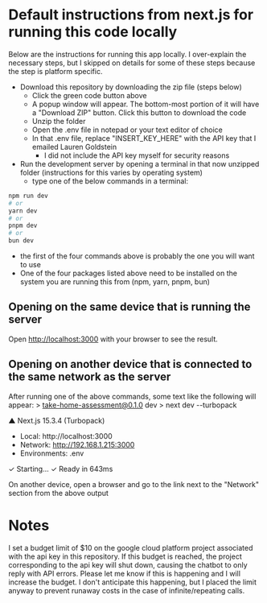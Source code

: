 # Default instructions from next.js for running this code locally

Below are the instructions for running this app locally. I over-explain the necessary steps, but I skipped on details for some of these steps because the step is platform specific.

- Download this repository by downloading the zip file (steps below)
  - Click the green code button above
  - A popup window will appear. The bottom-most portion of it will have a "Download ZIP" button. Click this button to download the code
  - Unzip the folder
  - Open the .env file in notepad or your text editor of choice
  - In that .env file, replace "INSERT_KEY_HERE" with the API key that I emailed Lauren Goldstein
    - I did not include the API key myself for security reasons
- Run the development server by opening a terminal in that now unzipped folder (instructions for this varies by operating system)
  - type one of the below commands in a terminal:

```bash
npm run dev
# or
yarn dev
# or
pnpm dev
# or
bun dev
```

- the first of the four commands above is probably the one you will want to use
- One of the four packages listed above need to be installed on the system you are running this from (npm, yarn, pnpm, bun)

## Opening on the same device that is running the server

Open [http://localhost:3000](http://localhost:3000) with your browser to see the result.

## Opening on another device that is connected to the same network as the server

After running one of the above commands, some text like the following will appear:
\> take-home-assessment@0.1.0 dev
\> next dev --turbopack

▲ Next.js 15.3.4 (Turbopack)

- Local: http://localhost:3000
- Network: http://192.168.1.215:3000
- Environments: .env

✓ Starting...
✓ Ready in 643ms

On another device, open a browser and go to the link next to the "Network" section from the above output

# Notes

I set a budget limit of $10 on the google cloud platform project associated with the api key in this repository. If this budget is reached, the project corresponding to the api key will shut down, causing the chatbot to only reply with API errors. Please let me know if this is happening and I will increase the budget. I don't anticipate this happening, but I placed the limit anyway to prevent runaway costs in the case of infinite/repeating calls.
